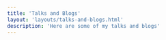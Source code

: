 ```yaml
---
title: 'Talks and Blogs'
layout: 'layouts/talks-and-blogs.html'
description: 'Here are some of my talks and blogs'
---
```

